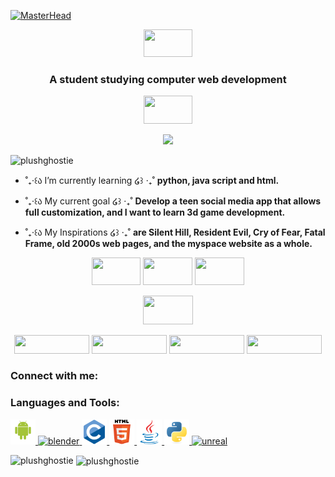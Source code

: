 [![MasterHead](linkimageimao)](https://github.com/plushghostie)


<p align="center"> <img src="https://media.discordapp.net/attachments/1194737908381397139/1198542195171545218/Untitled2_20240121031745.png" class="fr-fic fr-dii" width="78" height="44.1406"> </p> <h3 align="center">A student studying computer web development</h3> <p align="center"> <img src="https://media.discordapp.net/attachments/1194737908381397139/1198542195171545218/Untitled2_20240121031745.png" class="fr-fic fr-dii" width="78" height="44.1406"> </p>

<p align="center"> <img src="https://media.discordapp.net/attachments/1025549489525760126/1079998236435169280/rosa-byDuffzin-1-1-1.gif"> </p>

<p align="left"> <img src="https://komarev.com/ghpvc/?username=plushghostie&label=Profile%20views&color=0e75b6&style=flat" alt="plushghostie" /> </p>

- ˚₊‧꒰ა I’m currently learning ໒꒱ ‧₊˚ **python, java script and html.**

- ˚₊‧꒰ა My current goal ໒꒱ ‧₊˚ **Develop a teen social media app that allows full customization, and I want to learn 3d game development.**

- ˚₊‧꒰ა My Inspirations ໒꒱ ‧₊˚ **are Silent Hill, Resident Evil, Cry of Fear, Fatal Frame, old 2000s web pages, and the myspace website as a whole.**

<div><center>

<img src="https://media.discordapp.net/attachments/1194737908381397139/1198542195171545218/Untitled2_20240121031745.png" class="fr-fic fr-dii" width="78" height="44.1406">

<img src="https://media.discordapp.net/attachments/1194737908381397139/1198542195922321469/Untitled2_20240121031742.png" class="fr-fic fr-dii" width="79" height="44.7031">

<img src="https://media.discordapp.net/attachments/1194737908381397139/1198542196887007262/IMG_3910.png" class="fr-fic fr-dii" width="79" height="44.7031">

<img src="https://media.discordapp.net/attachments/1194737908381397139/1198542196417245224/Untitled2_20240121031740.png" class="fr-fic fr-dii" width="80" height="45.2812"></span></span></p><p><span style="color: #e0f799;">

</center>

<div><center>

<img src="https://media.discordapp.net/attachments/1194737908381397139/1198520469654098010/dd85byt-00192981-e259-4bd0-99b3-c88d0d349706.gif" width="120" height="30">

<img src="https://media.discordapp.net/attachments/1194737908381397139/1198520470618787931/toys.gif" width="120" height="30">

<img src="https://media.discordapp.net/attachments/1194737908381397139/1198520470312599612/dreamy.gif" width="120" height="30">

<img src="https://media.discordapp.net/attachments/1194737908381397139/1198520470010601542/defm5bu-9f182a17-4353-4ac9-9ba5-54814c7bff69.gif" width="120" height="30">

</center>

<h3 align="left">Connect with me:</h3>
<p align="left">
</p>

<h3 align="left">Languages and Tools:</h3>
<p align="left"> <a href="https://developer.android.com" target="_blank" rel="noreferrer"> <img src="https://raw.githubusercontent.com/devicons/devicon/master/icons/android/android-original-wordmark.svg" alt="android" width="40" height="40"/> </a> <a href="https://www.blender.org/" target="_blank" rel="noreferrer"> <img src="https://download.blender.org/branding/community/blender_community_badge_white.svg" alt="blender" width="40" height="40"/> </a> <a href="https://www.cprogramming.com/" target="_blank" rel="noreferrer"> <img src="https://raw.githubusercontent.com/devicons/devicon/master/icons/c/c-original.svg" alt="c" width="40" height="40"/> </a> <a href="https://www.w3.org/html/" target="_blank" rel="noreferrer"> <img src="https://raw.githubusercontent.com/devicons/devicon/master/icons/html5/html5-original-wordmark.svg" alt="html5" width="40" height="40"/> </a> <a href="https://www.java.com" target="_blank" rel="noreferrer"> <img src="https://raw.githubusercontent.com/devicons/devicon/master/icons/java/java-original.svg" alt="java" width="40" height="40"/> </a> <a href="https://www.python.org" target="_blank" rel="noreferrer"> <img src="https://raw.githubusercontent.com/devicons/devicon/master/icons/python/python-original.svg" alt="python" width="40" height="40"/> </a> <a href="https://unrealengine.com/" target="_blank" rel="noreferrer"> <img src="https://raw.githubusercontent.com/kenangundogan/fontisto/036b7eca71aab1bef8e6a0518f7329f13ed62f6b/icons/svg/brand/unreal-engine.svg" alt="unreal" width="40" height="40"/> </a> </p>

<p><img align="left" src="https://github-readme-stats.vercel.app/api/top-langs?username=plushghostie&show_icons=true&locale=en&layout=compact" alt="plushghostie" /></p>

<p>&nbsp;<img align="center" src="https://github-readme-stats.vercel.app/api?username=plushghostie&show_icons=true&locale=en" alt="plushghostie" /></p>
